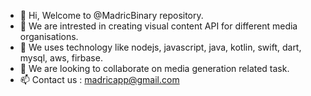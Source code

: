 - 👋 Hi, Welcome to @MadricBinary repository.
- 👀 We are intrested in creating visual content API for different media organisations.
- 🌱 We uses technology like nodejs, javascript, java, kotlin, swift, dart, mysql, aws, firbase.
- 💞️ We are looking to collaborate on media generation related task.
- 📫 Contact us : madricapp@gmail.com

<!---
MadricBinary/MadricBinary is a ✨ special ✨ repository because its `README.md` (this file) appears on your GitHub profile.
You can click the Preview link to take a look at your changes.
--->
